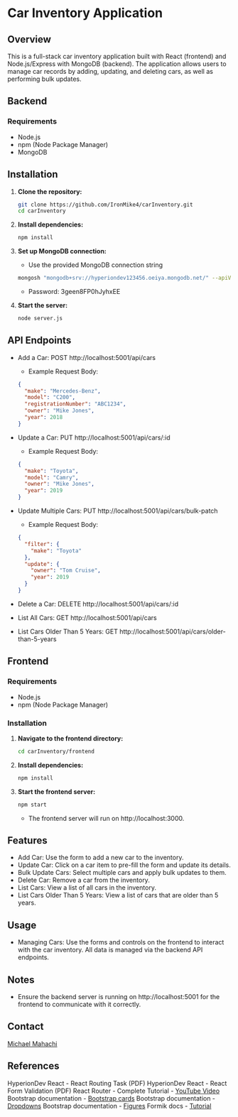 # Car Inventory Application

## Overview

This is a full-stack car inventory application built with React (frontend) and Node.js/Express with MongoDB (backend). The application allows users to manage car records by adding, updating, and deleting cars, as well as performing bulk updates.

## Backend

### Requirements

- Node.js
- npm (Node Package Manager)
- MongoDB

## Installation

1. **Clone the repository:**

   ```bash
   git clone https://github.com/IronMike4/carInventory.git
   cd carInventory

   ```

2. **Install dependencies:**

   ```bash
   npm install

   ```

3. **Set up MongoDB connection:**

   - Use the provided MongoDB connection string

   ```bash
   mongosh "mongodb+srv://hyperiondev123456.oeiya.mongodb.net/" --apiVersion 1 --username HyperionDev_Student1

   ```

   - Password: 3geen8FP0hJyhxEE

4. **Start the server:**

   ```bash
   node server.js

   ```

## API Endpoints

- Add a Car: POST http://localhost:5001/api/cars

  - Example Request Body:

  ```json
  {
    "make": "Mercedes-Benz",
    "model": "C200",
    "registrationNumber": "ABC1234",
    "owner": "Mike Jones",
    "year": 2018
  }
  ```

- Update a Car: PUT http://localhost:5001/api/cars/:id

  - Example Request Body:

  ```json
  {
    "make": "Toyota",
    "model": "Camry",
    "owner": "Mike Jones",
    "year": 2019
  }
  ```

- Update Multiple Cars: PUT http://localhost:5001/api/cars/bulk-patch

  - Example Request Body:

  ```json
  {
    "filter": {
      "make": "Toyota"
    },
    "update": {
      "owner": "Tom Cruise",
      "year": 2019
    }
  }
  ```

- Delete a Car: DELETE http://localhost:5001/api/cars/:id
- List All Cars: GET http://localhost:5001/api/cars
- List Cars Older Than 5 Years: GET http://localhost:5001/api/cars/older-than-5-years

## Frontend

### Requirements

- Node.js
- npm (Node Package Manager)

### Installation

1.  **Navigate to the frontend directory:**

    ```bash
    cd carInventory/frontend
    ```

2.  **Install dependencies:**
    ```bash
    npm install
    ```
3.  **Start the frontend server:**
    ```bash
    npm start
    ```
    - The frontend server will run on http://localhost:3000.

## Features

- Add Car: Use the form to add a new car to the inventory.
- Update Car: Click on a car item to pre-fill the form and update its details.
- Bulk Update Cars: Select multiple cars and apply bulk updates to them.
- Delete Car: Remove a car from the inventory.
- List Cars: View a list of all cars in the inventory.
- List Cars Older Than 5 Years: View a list of cars that are older than 5 years.

## Usage

- Managing Cars: Use the forms and controls on the frontend to interact with the car inventory. All data is managed via the backend API endpoints.

## Notes

- Ensure the backend server is running on http://localhost:5001 for the frontend to communicate with it correctly.

## Contact

[Michael Mahachi](mikhach@gmail.com)

## References

HyperionDev React - React Routing Task (PDF)
HyperionDev React - React Form Validation (PDF)
React Router - Complete Tutorial - [YouTube Video](https://www.youtube.com/watch?v=oTIJunBa6MA&t=15s)
Bootstrap documentation - [Bootstrap cards](https://react-bootstrap.github.io/docs/components/cards/)
Bootstrap documentation - [Dropdowns](https://react-bootstrap.github.io/docs/components/dropdowns/)
Bootstrap documentation - [Figures](https://react-bootstrap.github.io/docs/components/figures/)
Formik docs - [Tutorial](https://formik.org/docs/tutorial)

